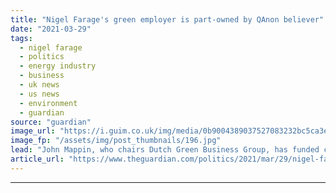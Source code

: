 ```yaml
---
title: "Nigel Farage's green employer is part-owned by QAnon believer"
date: "2021-03-29"
tags: 
  - nigel farage
  - politics
  - energy industry
  - business
  - uk news
  - us news
  - environment
  - guardian
source: "guardian"
image_url: "https://i.guim.co.uk/img/media/0b9004389037527083232bc5ca3eb1f53b4363a9/0_193_3500_2100/master/3500.jpg?width=460&quality=85&auto=format&fit=max&s=539a105eb02313efa98be88944dfc68e"
image_fp: "/assets/img/post_thumbnails/196.jpg"
lead: "John Mappin, who chairs Dutch Green Business Group, has funded conservative political causesNigel Farage’s new employer is part-owned by a wealthy British businessman and Donald Trump supporter who has promoted the far-right QAnon conspiracy.Dutch Gr..."
article_url: "https://www.theguardian.com/politics/2021/mar/29/nigel-farage-green-employer-qanon-john-mappin"
---
```


---
